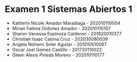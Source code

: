 # Examen 1 Sistemas Abiertos 1

- Katherin Nicole Amador Maradiaga - 202010110004
- Mirian Fatima Ordoñez Amador - 202010110107
- Sharon Vanessa Espinoza Calderon - 201820010377
- Christian Isaac Calona Cruz - 202030080039
- Angela Nohemi Soler Aguilar - 201010510087
- Oscar Joel Gomez Castillo - 201720110022
- Gleen Alexis Pineda Moreno - 202010110177
